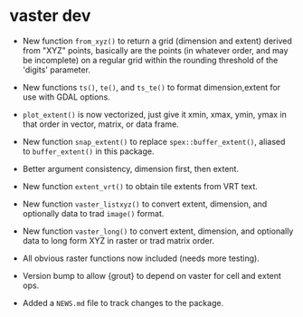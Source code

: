 # vaster dev

* New function `from_xyz()` to return a grid (dimension and extent) derived from "XYZ" points,
basically are the points (in whatever order, and may be incomplete) on a regular
grid within the rounding threshold of the 'digits' parameter.

* New functions `ts()`, `te()`, and `ts_te()` to format dimension,extent for use with GDAL options. 

* `plot_extent()` is now vectorized, just give it xmin, xmax, ymin, ymax in that order in vector, matrix, or data frame. 

* New function `snap_extent()` to replace `spex::buffer_extent()`, aliased to `buffer_extent()` in this package. 

* Better argument consistency, dimension first, then extent. 

* New function `extent_vrt()` to obtain tile extents from VRT text. 

* New function `vaster_listxyz()` to convert extent, dimension, and optionally data to trad `image()` format. 


* New function `vaster_long()` to convert extent, dimension, and optionally data to long form XYZ in raster or trad matrix order. 

* All obvious raster functions now included (needs more testing). 

* Version bump to allow {grout} to depend on vaster for cell and extent ops. 

* Added a `NEWS.md` file to track changes to the package.
